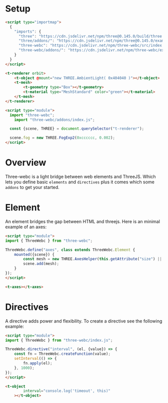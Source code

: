 # Setup
```html
<script type="importmap">
  {
    "imports": {
      "three": "https://cdn.jsdelivr.net/npm/three@0.145.0/build/three.module.js",
      "three/addons/": "https://cdn.jsdelivr.net/npm/three@0.145.0/examples/jsm/",
      "three-webc": "https://cdn.jsdelivr.net/npm/three-webc/src/index.js",
      "three-webc/addons/": "https://cdn.jsdelivr.net/npm/three-webc/examples/addons/"
    }
  }
</script>

<t-renderer orbit>
	<t-object @mount="new THREE.AmbientLight( 0x404040 )"></t-object>
	<t-mesh>
		<t-geometry type="Box"></t-geometry>
		<t-material type="MeshStandard" color="green"></t-material>
	</t-mesh>
</t-renderer>

<script type="module">
  import "three-webc";
	import "three-webc/addons/index.js";

  const {scene, THREE} = document.querySelector("t-renderer");

  scene.fog = new THREE.FogExp2(0xcccccc, 0.002);
</script>
```

# Overview
Three-webc is a light bridge between web elements and ThreeJS. Which lets you define basic `elements` and `directives` plus it comes which some `addons` to get your started.

# Element

An element bridges the gap between HTML and threejs. Here is an minimal example of an axes:
```html
<script type="module">
import { ThreeWebc } from "three-webc";

ThreeWebc.define("axes", class extends ThreeWebc.Element {
	mounted({scene}) {
		const mesh = new THREE.AxesHelper(this.getAttribute("size") || 100);
		scene.add(mesh);
	}
});
</script>

<t-axes></t-axes>
```

# Directives
A directive adds power and flexibility. To create a directive see the following example:

```html
<script type="module">
import { ThreeWebc } from "three-webc/index.js";

ThreeWebc.directive("interval", (el, {value}) => {
	const fn = ThreeWebc.createFunction(value);
	setInterval(() => {
		fn.apply(el);
	}, 1000);
});
</script>

<t-object
		interval="console.log('timeout', this)"
	></t-object>
```